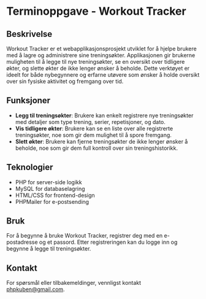 # Terminoppgave - Workout Tracker

## Beskrivelse

Workout Tracker er et webapplikasjonsprosjekt utviklet for å hjelpe brukere med å lagre og administrere sine treningsøkter. Applikasjonen gir brukerne muligheten til å legge til nye treningsøkter, se en oversikt over tidligere økter, og slette økter de ikke lenger ønsker å beholde. Dette verktøyet er ideelt for både nybegynnere og erfarne utøvere som ønsker å holde oversikt over sin fysiske aktivitet og fremgang over tid.

## Funksjoner

- **Legg til treningsøkter**: Brukere kan enkelt registrere nye treningsøkter med detaljer som type trening, serier, repetisjoner, og dato.
- **Vis tidligere økter**: Brukere kan se en liste over alle registrerte treningsøkter, noe som gir dem mulighet til å spore fremgang.
- **Slett økter**: Brukere kan fjerne treningsøkter de ikke lenger ønsker å beholde, noe som gir dem full kontroll over sin treningshistorikk.

## Teknologier

- PHP for server-side logikk
- MySQL for databaselagring
- HTML/CSS for frontend-design
- PHPMailer for e-postsending


## Bruk

For å begynne å bruke Workout Tracker, registrer deg med en e-postadresse og et passord. Etter registreringen kan du logge inn og begynne å legge til treningsøkter.


## Kontakt

For spørsmål eller tilbakemeldinger, vennligst kontakt phpkuben@gmail.com.